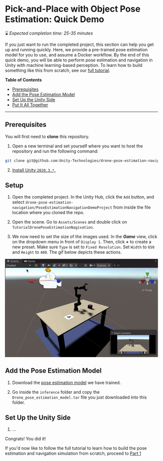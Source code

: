 # Pick-and-Place with Object Pose Estimation: Quick Demo

⌛ _Expected completion time: 25-35 minutes_

If you just want to run the completed project, this section can help you get up and running quickly. Here, we provide a pre-trained pose estimation model for you to use, and assume a Docker workflow. By the end of this quick demo, you will be able to perform pose estimation and navigation in Unity with machine learning-based perception. To learn how to build something like this from scratch, see our [full tutorial](1_create_unity_project_with_unity_packages.md).

**Table of Contents**
- [Prerequisites](#Prerequisites)
- [Add the Pose Estimation Model](#add-the-pose-estimation-model)
- [Set Up the Unity Side](#set-up-the-unity-side)
- [Put It All Together](#putting-it-together)

---

## Prerequisites

You will first need to **clone** this repository. 

1. Open a new terminal and set yourself where you want to host the repository and run the following command: 
```bash
git clone git@github.com:Unity-Technologies/drone-pose-estimation-navigation.git
```

2. [Install Unity `2020.3.*`.](install_unity.md)

## <a name='setup'>Setup</a>

1. Open the completed project. In the Unity Hub, click the `Add` button, and select `drone-pose-estimation-navigation/PoseEstimationNavigationDemoProject` from inside the file location where you cloned the repo. 

2. Open the scene. Go to `Assets/Scenes` and double click on `TutorialDronePoseEstimationNagivation`. 

3. We now need to set the size of the images used. In the ***Game*** view, click on the dropdown menu in front of `Display 1`. Then, click **+** to create a new preset. Make sure `Type` is set to `Fixed Resolution`. Set `Width` to `650` and `Height` to `400`. The gif below depicts these actions.

<p align="center">
<img src="Gifs/2_aspect_ratio.gif"/>
</p>

## Add the Pose Estimation Model

1. Download the [pose estimation model](https://github.com/Unity-Technologies/drone-pose-estimation-navigation/releases/download/v0.6.0/Drone_pose_estimation_model.tar) we have trained.

2. Go inside the `inference` folder and copy the `Drone_pose_estimation_model.tar` file you just downloaded into this folder.


## Set Up the Unity Side

1. ...

Congrats! You did it!

If you'd now like to follow the full tutorial to learn how to build the pose estimation and navigation simulation from scratch, proceed to [Part 1](1_create_unity_project_with_unity_packages.md)


